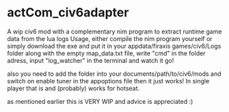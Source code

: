 # actCom_civ6adapter
A wip civ6 mod with a complementary nim program to extract runtime game data from the lua logs
Usage, either compile the nim program yourself or simply download the exe and put it in your appdata/firaxis games/civ6/Logs folder along with the empty map_data.txt file, write "cmd" in the folder adress, input "log_watcher" in the terminal and watch it go!

also you need to add the folder into your documents/path/to/civ6/mods and switch on enable tuner in the appoptions file then it just works!
In single player that is and (probably) works for hotseat.

as mentioned earlier this is VERY WIP and advice is appreciated :)
